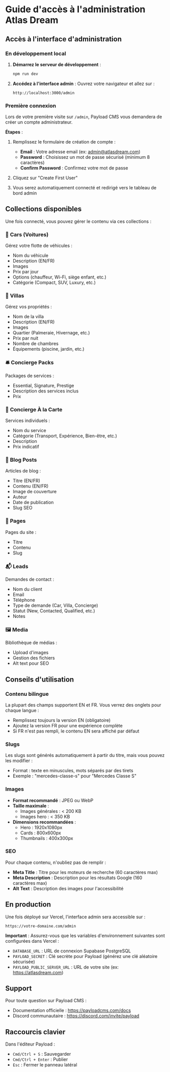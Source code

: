 # Guide d'accès à l'administration Atlas Dream

## Accès à l'interface d'administration

### En développement local

1. **Démarrez le serveur de développement** :
   ```bash
   npm run dev
   ```

2. **Accédez à l'interface admin** :
   Ouvrez votre navigateur et allez sur :
   ```
   http://localhost:3000/admin
   ```

### Première connexion

Lors de votre première visite sur `/admin`, Payload CMS vous demandera de créer un compte administrateur.

**Étapes** :
1. Remplissez le formulaire de création de compte :
   - **Email** : Votre adresse email (ex: admin@atlasdream.com)
   - **Password** : Choisissez un mot de passe sécurisé (minimum 8 caractères)
   - **Confirm Password** : Confirmez votre mot de passe

2. Cliquez sur "Create First User"

3. Vous serez automatiquement connecté et redirigé vers le tableau de bord admin

## Collections disponibles

Une fois connecté, vous pouvez gérer le contenu via ces collections :

### 🚗 **Cars** (Voitures)
Gérez votre flotte de véhicules :
- Nom du véhicule
- Description (EN/FR)
- Images
- Prix par jour
- Options (chauffeur, Wi-Fi, siège enfant, etc.)
- Catégorie (Compact, SUV, Luxury, etc.)

### 🏡 **Villas**
Gérez vos propriétés :
- Nom de la villa
- Description (EN/FR)
- Images
- Quartier (Palmeraie, Hivernage, etc.)
- Prix par nuit
- Nombre de chambres
- Équipements (piscine, jardin, etc.)

### 🛎️ **Concierge Packs**
Packages de services :
- Essential, Signature, Prestige
- Description des services inclus
- Prix

### 🎯 **Concierge À la Carte**
Services individuels :
- Nom du service
- Catégorie (Transport, Expérience, Bien-être, etc.)
- Description
- Prix indicatif

### 📝 **Blog Posts**
Articles de blog :
- Titre (EN/FR)
- Contenu (EN/FR)
- Image de couverture
- Auteur
- Date de publication
- Slug SEO

### 📄 **Pages**
Pages du site :
- Titre
- Contenu
- Slug

### 📬 **Leads**
Demandes de contact :
- Nom du client
- Email
- Téléphone
- Type de demande (Car, Villa, Concierge)
- Statut (New, Contacted, Qualified, etc.)
- Notes

### 🖼️ **Media**
Bibliothèque de médias :
- Upload d'images
- Gestion des fichiers
- Alt text pour SEO

## Conseils d'utilisation

### Contenu bilingue
La plupart des champs supportent EN et FR. Vous verrez des onglets pour chaque langue :
- Remplissez toujours la version EN (obligatoire)
- Ajoutez la version FR pour une expérience complète
- Si FR n'est pas rempli, le contenu EN sera affiché par défaut

### Slugs
Les slugs sont générés automatiquement à partir du titre, mais vous pouvez les modifier :
- Format : texte en minuscules, mots séparés par des tirets
- Exemple : "mercedes-classe-s" pour "Mercedes Classe S"

### Images
- **Format recommandé** : JPEG ou WebP
- **Taille maximale** :
  - Images générales : < 200 KB
  - Images hero : < 350 KB
- **Dimensions recommandées** :
  - Hero : 1920x1080px
  - Cards : 800x600px
  - Thumbnails : 400x300px

### SEO
Pour chaque contenu, n'oubliez pas de remplir :
- **Meta Title** : Titre pour les moteurs de recherche (60 caractères max)
- **Meta Description** : Description pour les résultats Google (160 caractères max)
- **Alt Text** : Description des images pour l'accessibilité

## En production

Une fois déployé sur Vercel, l'interface admin sera accessible sur :
```
https://votre-domaine.com/admin
```

**Important** : Assurez-vous que les variables d'environnement suivantes sont configurées dans Vercel :
- `DATABASE_URL` : URL de connexion Supabase PostgreSQL
- `PAYLOAD_SECRET` : Clé secrète pour Payload (générez une clé aléatoire sécurisée)
- `PAYLOAD_PUBLIC_SERVER_URL` : URL de votre site (ex: https://atlasdream.com)

## Support

Pour toute question sur Payload CMS :
- Documentation officielle : https://payloadcms.com/docs
- Discord communautaire : https://discord.com/invite/payload

## Raccourcis clavier

Dans l'éditeur Payload :
- `Cmd/Ctrl + S` : Sauvegarder
- `Cmd/Ctrl + Enter` : Publier
- `Esc` : Fermer le panneau latéral

